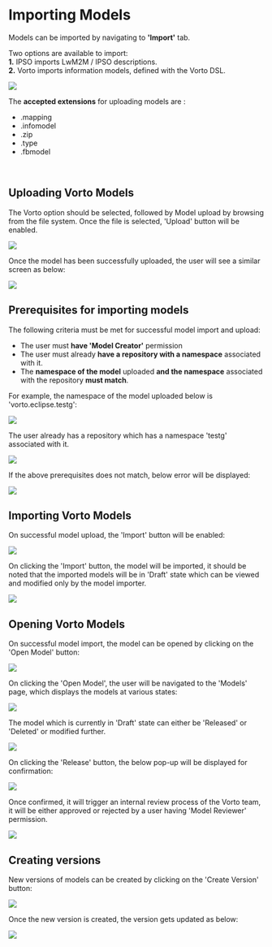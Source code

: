 # Importing Models  

Models can be imported by navigating to **'Import'** tab.  
 
Two options are available to import:  
**1.** IPSO imports LwM2M / IPSO descriptions.   
**2.** Vorto imports information models, defined with the Vorto DSL.  

<img src="../images/tutorials/import_model/Model_Import_linkPNG.PNG" />  
 
The **accepted extensions** for uploading models are : 
- .mapping 
- .infomodel 
- .zip 
- .type 
- .fbmodel  

<br />

## Uploading Vorto Models  

The Vorto option should be selected, followed by Model upload by browsing from the file system. Once the file is selected, 'Upload' button will be enabled.  

<img src="../images/tutorials/import_model/Model_Import_Browse.PNG" />  

Once the model has been successfully uploaded, the user will see a similar screen as below:  

<img src="../images/tutorials/import_model/Model_Import_Upload.PNG" />  

<br />

## Prerequisites for importing models  

The following criteria must be met for successful model import and upload:  
- The user must **have 'Model Creator'** permission
- The user must already **have a repository with a namespace** associated with it.
- The **namespace of the model** uploaded **and the namespace** associated with the repository **must match**.  

For example, the namespace of the model uploaded below is 'vorto.eclipse.testg':  

<img src="../images/tutorials/import_model/Model_Import_namespace_model.PNG" />  

The user already has a repository which has a namespace 'testg' associated with it.  

<img src="../images/tutorials/import_model/Model_Import_namespace_repository.PNG" />  

If the above prerequisites does not match, below error will be displayed:  

<img src="../images/tutorials/import_model/Model_Import_Upload_Error.PNG" />  

<br />

## Importing Vorto Models  

On successful model upload, the 'Import' button will be enabled:  

<img src="../images/tutorials/import_model/Model_Import_Import.PNG" />  

On clicking the 'Import' button, the model will be imported, it should be noted that the imported models will be in 'Draft' state which can be viewed and modified only by the model importer.  

<img src="../images/tutorials/import_model/Model_Import_Import_Success.PNG" />  

<br />

## Opening Vorto Models  
On successful model import, the model can be opened by clicking on the 'Open Model' button:  

<img src="../images/tutorials/import_model/Model_Import_Open_Model.PNG" />  

On clicking the 'Open Model', the user will be navigated to the 'Models' page, which displays the models at various states:  

<img src="../images/tutorials/import_model/Model_Import_Open_Model_Click.PNG" />  

The model which is currently in 'Draft' state can either be 'Released' or 'Deleted' or modified further.  

<img src="../images/tutorials/import_model/Model_Import_Open_Model_Release.PNG" />  

On clicking the 'Release' button, the below pop-up will be displayed for confirmation:  

<img src="../images/tutorials/import_model/Model_Import_Open_Model_Release_Pop_Up.PNG" />  

Once confirmed, it will trigger an internal review process of the Vorto team, it will be either approved or rejected by a user having 'Model Reviewer' permission.  

<img src="../images/tutorials/import_model/Model_Import_Release_2.PNG" />  

<br /> 

## Creating versions  

New versions of models can be created by clicking on the 'Create Version' button:  

<img src="../images/tutorials/import_model/Model_Import_Open_Model_Release_Version.PNG" />  

Once the new version is created, the version gets updated as below:  

<img src="../images/tutorials/import_model/Model_Import_Open_Model_Release_Version_2.PNG" />  


